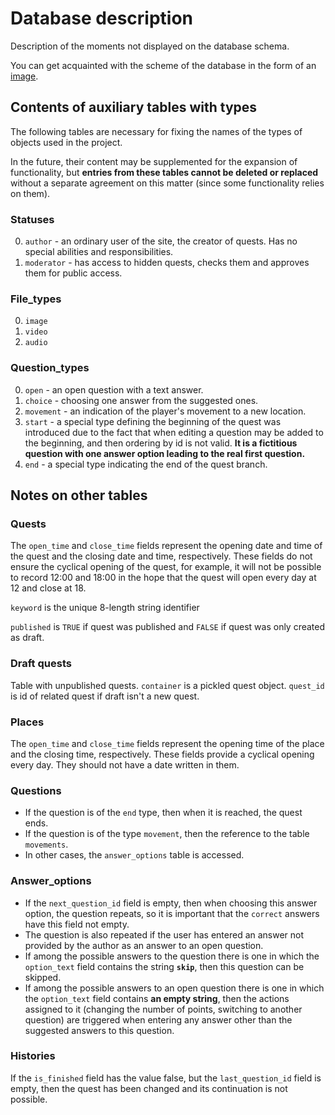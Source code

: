 # Database description
Description of the moments not displayed on the database schema.

You can get acquainted with the scheme of the database in the form of an [image](https://github.com/Quest-maker-team/quest-maker/blob/main/docs/image/db.png).

## Contents of auxiliary tables with types
The following tables are necessary for fixing the names of the types of objects used in the project.

In the future, their content may be supplemented for the expansion of functionality, but <b>entries from these tables cannot be deleted or replaced</b> without a separate agreement on this matter (since some functionality relies on them).

### Statuses
0. `author` - an ordinary user of the site, the creator of quests. Has no special abilities and responsibilities.
1. `moderator` - has access to hidden quests, checks them and approves them for public access.

### File_types
0. `image`
1. `video`
2. `audio`

### Question_types
0. `open` - an open question with a text answer.
1. `choice` - choosing one answer from the suggested ones.
2. `movement` - an indication of the player's movement to a new location.
3. `start` - a special type defining the beginning of the quest was introduced due to the fact that when editing a question may be added to the beginning, and then ordering by id is not valid. <b>It is a fictitious question with one answer option leading to the real first question.</b>
4. `end` - a special type indicating the end of the quest branch.

## Notes on other tables

### Quests
The `open_time` and `close_time` fields represent the opening date and time of the quest and the closing date and time, respectively. These fields do not ensure the cyclical opening of the quest, for example, it will not be possible to record 12:00 and 18:00 in the hope that the quest will open every day at 12 and close at 18.

`keyword` is the unique 8-length string identifier     

`published` is `TRUE` if quest was published and `FALSE` if quest was only created as draft.

### Draft quests
Table with unpublished quests. 
`container` is a pickled quest object. `quest_id` is id of related quest if draft isn't a new quest. 

### Places
The `open_time` and `close_time` fields represent the opening time of the place and the closing time, respectively. These fields provide a cyclical opening every day. They should not have a date written in them.

### Questions
+ If the question is of the `end` type, then when it is reached, the quest ends.
+ If the question is of the type `movement`, then the reference to the table `movements`.
+ In other cases, the `answer_options` table is accessed.

### Answer_options
+ If the `next_question_id` field is empty, then when choosing this answer option, the question repeats, so it is important that the `correct` answers have this field not empty.
+ The question is also repeated if the user has entered an answer not provided by the author as an answer to an open question.
+ If among the possible answers to the question there is one in which the `option_text` field contains the string <b>`skip`</b>, then this question can be skipped.
+ If among the possible answers to an open question there is one in which the `option_text` field contains <b>an empty string</b>, then the actions assigned to it (changing the number of points, switching to another question) are triggered when entering any answer other than the suggested answers to this question.

### Histories
If the `is_finished` field has the value false, but the `last_question_id` field is empty, then the quest has been changed and its continuation is not possible.
